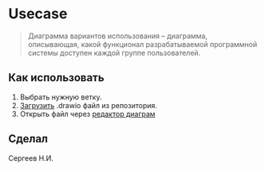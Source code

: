 # Usecase 
> Диаграмма вариантов использования – диаграмма, описывающая, какой функционал разрабатываемой программной системы доступен каждой группе пользователей.
## Как использовать
1. Выбрать нужную ветку.
2. [Загрузить](https://github.com/SSEcKRI/UseCase/archive/refs/heads/main.zip) .drawio файл из репозитория.
3. Открыть файл через [редактор диаграм](https://app.diagrams.net/)
## Сделал
Сергеев Н.И.
